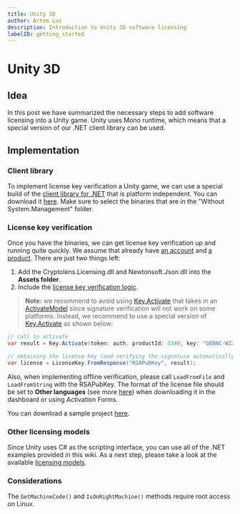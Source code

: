 ```yaml
---
title: Unity 3D
author: Artem Los
description: Introduction to Unity 3D software licensing
labelID: getting_started
---
```


# Unity 3D

## Idea
In this post we have summarized the necessary steps to add software licensing into a Unity game. Unity uses Mono runtime, which means that a special version of our .NET client library can be used.

## Implementation

### Client library
To implement license key verification a Unity game, we can use a special build of the [client library for .NET](https://github.com/cryptolens/cryptolens-dotnet) that is platform independent. You can download it [here](https://github.com/Cryptolens/cryptolens-dotnet/releases). Make sure to select the binaries that are in the "Without System.Management" folder.

### License key verification
Once you have the binaries, we can get license key verification up and running quite quickly. We assume that already have [an account](/getting-started/create-account) and [a product](/getting-started/new-product). There are just two things left:

1. Add the Cryptolens.Licensing.dll and Newtonsoft.Json.dll into the **Assets folder**.
2. Include the [license key verification logic](/examples/key-verification).

> **Note:** we recommend to avoid using [Key.Activate](https://help.cryptolens.io/api/dotnet/api/SKM.V3.Methods.Key.html?#SKM_V3_Methods_Key_Activate_System_String_SKM_V3_Models_ActivateModel_) that takes in an [ActivateModel](https://help.cryptolens.io/api/dotnet/api/SKM.V3.Models.ActivateModel.html) since signature verification will not work on some platforms. Instead, we recommend to use a special version of [Key.Activate](https://help.cryptolens.io/api/dotnet/api/SKM.V3.Methods.Key.html#SKM_V3_Methods_Key_Activate_System_String_System_Int32_System_String_System_String_System_Boolean_System_Int32_System_Int32_) as shown below: 

```cs
// call to activate
var result = Key.Activate(token: auth, productId: 3349, key: "GEBNC-WZZJD-VJIHG-GCMVD", machineCode: "foo");

// obtaining the license key (and verifying the signature automatically).
var license = LicenseKey.FromResponse("RSAPubKey", result);
```

Also, when implementing offline verification, please call `LoadFromFile` and `LoadFromString` with the RSAPubKey. The format of the license file should be set to **Other languages** (see more [here](/faq/index#protocols)) when downloading it in the dashboard or using Activation Forms.

You can download a sample project [here](https://github.com/Cryptolens/Examples/tree/master/unity).

### Other licensing models
Since Unity uses C# as the scripting interface, you can use all of the .NET examples provided in this wiki. As a next step, please take a look at the available [licensing models](/licensing-models/licensetypes).

### Considerations
The `GetMachineCode()` and `IsOnRightMachine()` methods require root access on Linux.